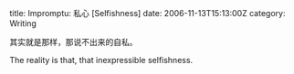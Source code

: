 title: Impromptu: 私心 [Selfishness]
date: 2006-11-13T15:13:00Z
category: Writing

其实就是那样，那说不出来的自私。

The reality is that, that inexpressible selfishness.
